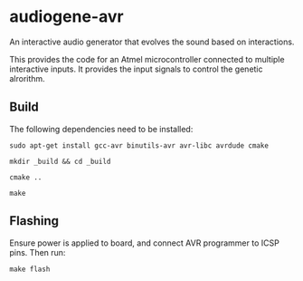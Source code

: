 # audiogene-avr

An interactive audio generator that evolves the sound based on interactions.

This provides the code for an Atmel microcontroller connected to multiple interactive inputs. It provides the input signals to control the genetic alrorithm.

## Build

The following dependencies need to be installed:

`sudo apt-get install gcc-avr binutils-avr avr-libc avrdude cmake`

`mkdir _build && cd _build`

`cmake ..`

`make`

## Flashing

Ensure power is applied to board, and connect AVR programmer to ICSP pins. Then run:

`make flash`

